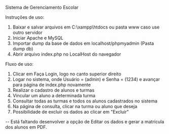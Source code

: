 Sistema de Gerenciamento Escolar

Instruções de uso:

1. Baixar e salvar arquivos em C:\xampp\htdocs ou pasta www caso use outro servidor
2. Iniciar Apache e MySQL
3. Importar dump da base de dados em localhost/phpmyadmin (Pasta dump db)
4. Abrir arquivo index.php no LocalHost do navegador

Fluxo de uso:

1. Clicar em Faça Login, logo no canto superior direito
2. Logar no sistema, onde Usuário = (admin) e Senha = (1234) e avançar para página de index.php novamente
3. Realizar o cadastro de alunos e turmas
4. Vincular um aluno a determinada turma
5. Consultar todas as turmas e todos os alunos cadastrados no sistema
6. Na página de consulta, clicar na turma ou aluno que deseja
7. Possibilidade de excluir os dados ao clicar em "Excluir"

-- Está faltando desenvolver a opção de Editar os dados e gerar a matrícula dos alunos em PDF.
